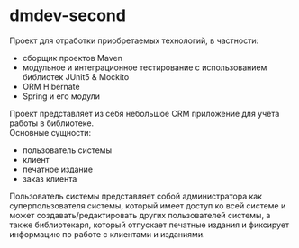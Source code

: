 # dmdev-second

Проект для отработки приобретаемых технологий, в частности:
* сборщик проектов Maven
* модульное и интеграционное тестирование с использованием библиотек JUnit5 & Mockito
* ORM Hibernate
* Spring и его модули

Проект представляет из себя небольшое CRM приложение для учёта работы в библиотеке.   
Основные сущности:
* пользователь системы
* клиент
* печатное издание
* заказ клиента  

Пользователь системы представляет собой администратора как суперпользователя системы, который имеет доступ ко всей системе и может создавать/редактировать 
других пользователей системы, а также библиотекаря, который отпускает печатные издания и фиксирует информацию по работе с клиентами и изданиями.
